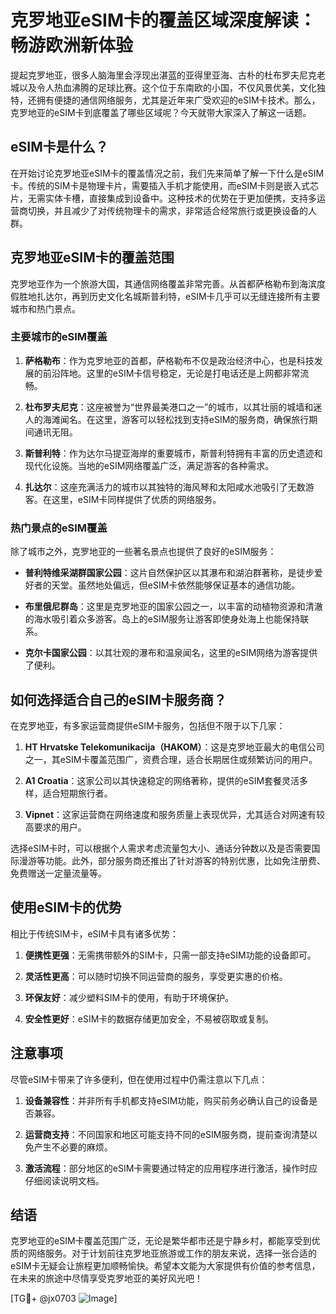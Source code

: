 # 克罗地亚eSIM卡的覆盖区域深度解读：畅游欧洲新体验

提起克罗地亚，很多人脑海里会浮现出湛蓝的亚得里亚海、古朴的杜布罗夫尼克老城以及令人热血沸腾的足球比赛。这个位于东南欧的小国，不仅风景优美，文化独特，还拥有便捷的通信网络服务，尤其是近年来广受欢迎的eSIM卡技术。那么，克罗地亚的eSIM卡到底覆盖了哪些区域呢？今天就带大家深入了解这一话题。

## eSIM卡是什么？

在开始讨论克罗地亚eSIM卡的覆盖情况之前，我们先来简单了解一下什么是eSIM卡。传统的SIM卡是物理卡片，需要插入手机才能使用，而eSIM卡则是嵌入式芯片，无需实体卡槽，直接集成到设备中。这种技术的优势在于更加便携，支持多运营商切换，并且减少了对传统物理卡的需求，非常适合经常旅行或更换设备的人群。

## 克罗地亚eSIM卡的覆盖范围

克罗地亚作为一个旅游大国，其通信网络覆盖非常完善。从首都萨格勒布到海滨度假胜地扎达尔，再到历史文化名城斯普利特，eSIM卡几乎可以无缝连接所有主要城市和热门景点。

### 主要城市的eSIM覆盖

1. **萨格勒布**：作为克罗地亚的首都，萨格勒布不仅是政治经济中心，也是科技发展的前沿阵地。这里的eSIM卡信号稳定，无论是打电话还是上网都非常流畅。
   
2. **杜布罗夫尼克**：这座被誉为“世界最美港口之一”的城市，以其壮丽的城墙和迷人的海滩闻名。在这里，游客可以轻松找到支持eSIM的服务商，确保旅行期间通讯无阻。

3. **斯普利特**：作为达尔马提亚海岸的重要城市，斯普利特拥有丰富的历史遗迹和现代化设施。当地的eSIM网络覆盖广泛，满足游客的各种需求。

4. **扎达尔**：这座充满活力的城市以其独特的海风琴和太阳咸水池吸引了无数游客。在这里，eSIM卡同样提供了优质的网络服务。

### 热门景点的eSIM覆盖

除了城市之外，克罗地亚的一些著名景点也提供了良好的eSIM服务：

- **普利特维采湖群国家公园**：这片自然保护区以其瀑布和湖泊群著称，是徒步爱好者的天堂。虽然地处偏远，但eSIM卡依然能够保证基本的通信功能。
  
- **布里俄尼群岛**：这里是克罗地亚的国家公园之一，以丰富的动植物资源和清澈的海水吸引着众多游客。岛上的eSIM服务让游客即使身处海上也能保持联系。

- **克尔卡国家公园**：以其壮观的瀑布和温泉闻名，这里的eSIM网络为游客提供了便利。

## 如何选择适合自己的eSIM卡服务商？

在克罗地亚，有多家运营商提供eSIM卡服务，包括但不限于以下几家：

1. **HT Hrvatske Telekomunikacija（HAKOM）**：这是克罗地亚最大的电信公司之一，其eSIM卡覆盖范围广，资费合理，适合长期居住或频繁访问的用户。

2. **A1 Croatia**：这家公司以其快速稳定的网络著称，提供的eSIM套餐灵活多样，适合短期旅行者。

3. **Vipnet**：这家运营商在网络速度和服务质量上表现优异，尤其适合对网速有较高要求的用户。

选择eSIM卡时，可以根据个人需求考虑流量包大小、通话分钟数以及是否需要国际漫游等功能。此外，部分服务商还推出了针对游客的特别优惠，比如免注册费、免费赠送一定量流量等。

## 使用eSIM卡的优势

相比于传统SIM卡，eSIM卡具有诸多优势：

1. **便携性更强**：无需携带额外的SIM卡，只需一部支持eSIM功能的设备即可。
   
2. **灵活性更高**：可以随时切换不同运营商的服务，享受更实惠的价格。

3. **环保友好**：减少塑料SIM卡的使用，有助于环境保护。

4. **安全性更好**：eSIM卡的数据存储更加安全，不易被窃取或复制。

## 注意事项

尽管eSIM卡带来了许多便利，但在使用过程中仍需注意以下几点：

1. **设备兼容性**：并非所有手机都支持eSIM功能，购买前务必确认自己的设备是否兼容。

2. **运营商支持**：不同国家和地区可能支持不同的eSIM服务商，提前查询清楚以免产生不必要的麻烦。

3. **激活流程**：部分地区的eSIM卡需要通过特定的应用程序进行激活，操作时应仔细阅读说明文档。

## 结语

克罗地亚的eSIM卡覆盖范围广泛，无论是繁华都市还是宁静乡村，都能享受到优质的网络服务。对于计划前往克罗地亚旅游或工作的朋友来说，选择一张合适的eSIM卡无疑会让旅程更加顺畅愉快。希望本文能为大家提供有价值的参考信息，在未来的旅途中尽情享受克罗地亚的美好风光吧！

[TG💪+ @jx0703 ![Image](https://github.com/user-attachments/assets/dbca1d08-cadb-493c-b0ec-ad6f7a83f270)]
